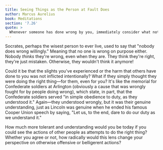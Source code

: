```yaml
---
title: Seeing Things as the Person at Fault Does
author: Marcus Aurelius
book: Meditations
section: '7.26'
quote: >
  Whenever someone has done wrong by you, immediately consider what notion of good or evil they had in doing it. For when you see that, you'll feel compassion, instead of astonishment or rage. For you may yourself have the same notions of good and evil, or similar ones, in which case you'll make an allowance for what they've done. But if you no longer hold the same notions, you'll be more readily gracious for their error.
---
```


Socrates, perhaps the wisest person to ever live, used to say that "nobody does wrong willingly." Meaning that no one is wrong on purpose either. Nobody _thinks_ they're wrong, even when they are. They think they're right, they're just mistaken. Otherwise, they wouldn't think it anymore!

Could it be that the slights you've experienced or the harm that others have done to you was not inflicted intentionally? What if they simply thought they were doing the right thing—for them, even for you? It's like the memorial for Confederate soldiers at Arlington (obviously a cause that was wrongly fought for by people doing wrong), which state, in part, that the Confederate soldiers served "in simple obedience to duty, as they understood it." Again—they understood wrongly, but it was their genuine understanding, just as Lincoln was genuine when he ended his famous Cooper Union speech by saying, "Let us, to the end, dare to do our duty as we understand it."

How much more tolerant and understanding would you be today if you could see the actions of other people as attempts to do the right thing? Whether you agree or not, how radically would this lens change your perspective on otherwise offensive or belligerent actions?
